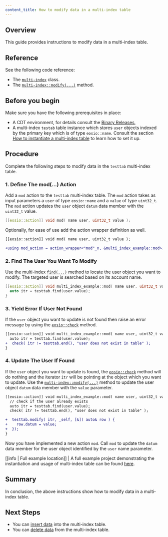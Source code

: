 ```yaml
---
content_title: How to modify data in a multi-index table
---
```


## Overview

This guide provides instructions to modify data in a multi-index table.

## Reference

See the following code reference:

* The [`multi-index`](http://docs.eosnetwork.com/reference/mandel-cdt/classeosio_1_1multi__index.html) class.
* The [`multi-index::modify(...)`](http://docs.eosnetwork.com/reference/mandel-cdt/group__multiindex.html#ga4b3556ef69c7faa917f185ae33a34442) method.

## Before you begin

Make sure you have the following prerequisites in place:

* A CDT environment, for details consult the [Binary Releases](/eosdocs/smart-contracts/mandel-cdt/binary_releases),
* A multi-index `testab` table instance which stores `user` objects indexed by the primary key which is of type `eosio::name`. Consult the section [How to instantiate a multi-index table](/eosdocs/smart-contracts/mandel-cdt/how-to-guides/multi-index/how-to-instantiate-a-multi-index-table) to learn how to set it up.

## Procedure

Complete the following steps to modify data in the `testtab` multi-index table.

### 1. Define The mod(...) Action

Add a `mod` action to the `testtab` multi-index table. The `mod` action takes as input parameters a `user` of type `eosio::name` and a `value` of type `uint32_t`. The `mod` action updates the `user` object `datum` data member with the `uint32_t` value.

```cpp
[[eosio::action]] void mod( name user, uint32_t value );
```

Optionally, for ease of use add the action wrapper definition as well.

```diff
[[eosio::action]] void mod( name user, uint32_t value );

+using mod_action = action_wrapper<"mod"_n, &multi_index_example::mod>;
```

### 2. Find The User You Want To Modify

Use the multi-index [`find(...)`](http://docs.eosnetwork.com/reference/mandel-cdt/group__multiindex.html#ga4b3556ef69c7faa917f185ae33a34442) method to locate the user object you want to modify. The targeted user is searched based on its account name.

```cpp
[[eosio::action]] void multi_index_example::mod( name user, uint32_t value ) {
  auto itr = testtab.find(user.value);
}
```

### 3. Yield Error If User Not Found

If the `user` object you want to update is not found then raise an error message by using the [`eosio::check`](http://docs.eosnetwork.com/reference/mandel-cdt/group__system.html#ga54ad844cfe9f99f2c7cfcc935559e633) method.

```diff
[[eosio::action]] void multi_index_example::mod( name user, uint32_t value ) {
  auto itr = testtab.find(user.value);
+  check( itr != testtab.end(), "user does not exist in table" );
}
```

### 4. Update The User If Found

If the `user` object you want to update is found, the [`eosio::check`](http://docs.eosnetwork.com/reference/mandel-cdt/group__system.html#ga54ad844cfe9f99f2c7cfcc935559e633) method will do nothing and the iterator `itr` will be pointing at the object which you want to update. Use the [`multi-index::modify(...)`](http://docs.eosnetwork.com/reference/mandel-cdt/group__multiindex.html#ga4b3556ef69c7faa917f185ae33a34442) method to update the user object `datum` data member with the `value` parameter.

```diff
[[eosio::action]] void multi_index_example::mod( name user, uint32_t value ) {
  // check if the user already exists
  auto itr = testtab.find(user.value);
  check( itr != testtab.end(), "user does not exist in table" );

+  testtab.modify( itr, _self, [&]( auto& row ) {
+    row.datum = value;
+  });
}
```

Now you have implemented a new action `mod`. Call `mod` to update the `datum` data member for the user object identified by the `user` name parameter.

[[info | Full example location]]
| A full example project demonstrating the instantiation and usage of multi-index table can be found [here](https://github.com/eosnetworkfoundation/mandel.cdt/tree/main/examples).

## Summary

In conclusion, the above instructions show how to modify data in a multi-index table.

## Next Steps

* You can [insert data](/eosdocs/smart-contracts/mandel-cdt//how-to-guides/multi-index/how-to-insert-data-into-a-multi-index-table) into the multi-index table.
* You can [delete data](/eosdocs/smart-contracts/mandel-cdt//how-to-guides/multi-index/how-to-delete-data-from-a-multi-index-table) from the multi-index table.
